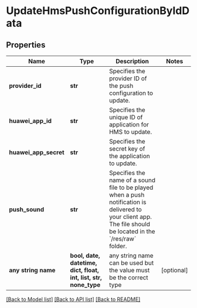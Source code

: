 # UpdateHmsPushConfigurationByIdData


## Properties
Name | Type | Description | Notes
------------ | ------------- | ------------- | -------------
**provider_id** | **str** | Specifies the provider ID of the push configuration to update. | 
**huawei_app_id** | **str** | Specifies the unique ID of application for HMS to update. | 
**huawei_app_secret** | **str** | Specifies the secret key of the application to update. | 
**push_sound** | **str** | Specifies the name of a sound file to be played when a push notification is delivered to your client app. The file should be located in the &#x60;/res/raw&#x60; folder. | 
**any string name** | **bool, date, datetime, dict, float, int, list, str, none_type** | any string name can be used but the value must be the correct type | [optional]

[[Back to Model list]](../README.md#documentation-for-models) [[Back to API list]](../README.md#documentation-for-api-endpoints) [[Back to README]](../README.md)


